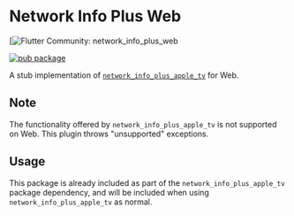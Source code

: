 # Network Info Plus Web

[![Flutter Community: network_info_plus_web](https://github.com/epam-cross-platform-lab/network_info_plus_apple_tv)

[![pub package](https://img.shields.io/pub/v/network_info_plus_web.svg)](https://pub.dev/packages/network_info_plus_web)

A stub implementation of [`network_info_plus_apple_tv`](https://pub.dev/packages/network_info_plus_apple_tv) for Web.

## Note

The functionality offered by `network_info_plus_apple_tv` is not supported on Web. This
plugin throws "unsupported" exceptions.

## Usage

This package is already included as part of the `network_info_plus_apple_tv` package dependency, and will
be included when using `network_info_plus_apple_tv` as normal.
